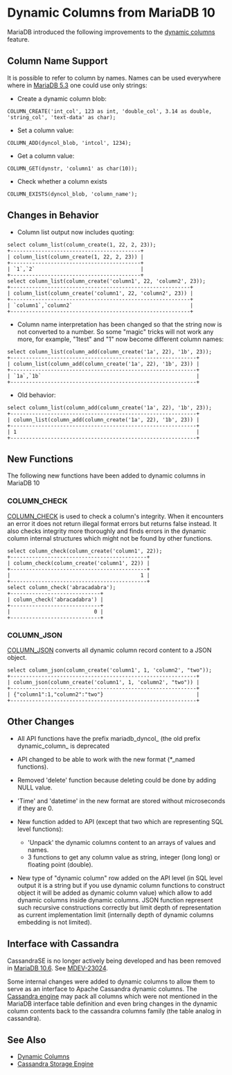 
# Dynamic Columns from MariaDB 10


MariaDB introduced the following improvements to the [dynamic columns](dynamic-columns-api.md) feature.


## Column Name Support


It is possible to refer to column by names. Names can be used everywhere where in [MariaDB 5.3](../../../../release-notes/mariadb-community-server/old-releases/release-notes-mariadb-5-3-series/changes-improvements-in-mariadb-5-3.md) one could use only strings:


* Create a dynamic column blob:


```
COLUMN_CREATE('int_col', 123 as int, 'double_col', 3.14 as double, 'string_col', 'text-data' as char);
```

* Set a column value:


```
COLUMN_ADD(dyncol_blob, 'intcol', 1234);
```

* Get a column value:


```
COLUMN_GET(dynstr, 'column1' as char(10));
```

* Check whether a column exists


```
COLUMN_EXISTS(dyncol_blob, 'column_name');
```

## Changes in Behavior


* Column list output now includes quoting:


```
select column_list(column_create(1, 22, 2, 23));
+------------------------------------------+
| column_list(column_create(1, 22, 2, 23)) |
+------------------------------------------+
| `1`,`2`                                  |
+------------------------------------------+
select column_list(column_create('column1', 22, 'column2', 23)); 
+----------------------------------------------------------+
| column_list(column_create('column1', 22, 'column2', 23)) |
+----------------------------------------------------------+
| `column1`,`column2`                                      |
+----------------------------------------------------------+
```

* Column name interpretation has been changed so that the string now is not converted to a number. So some "magic" tricks will not work any more, for example, "1test" and "1" now become different column names:


```
select column_list(column_add(column_create('1a', 22), '1b', 23));
+------------------------------------------------------------+
| column_list(column_add(column_create('1a', 22), '1b', 23)) |
+------------------------------------------------------------+
| `1a`,`1b`                                                  |
+------------------------------------------------------------+
```

* Old behavior:


```
select column_list(column_add(column_create('1a', 22), '1b', 23));
+------------------------------------------------------------+
| column_list(column_add(column_create('1a', 22), '1b', 23)) |
+------------------------------------------------------------+
| 1                                                          |
+------------------------------------------------------------+
```

## New Functions


The following new functions have been added to dynamic columns in MariaDB 10


### COLUMN_CHECK


[COLUMN_CHECK](../sql-statements/built-in-functions/special-functions/dynamic-columns-functions/column_check.md) is used to check a column's integrity. When it encounters an error
it does not return illegal format errors but returns false instead. It also
checks integrity more thoroughly and finds errors in the dynamic column
internal structures which might not be found by other functions.


```
select column_check(column_create('column1', 22));
+--------------------------------------------+
| column_check(column_create('column1', 22)) |
+--------------------------------------------+
|                                          1 |
+--------------------------------------------+
select column_check('abracadabra');
+-----------------------------+
| column_check('abracadabra') |
+-----------------------------+
|                           0 |
+-----------------------------+
```

### COLUMN_JSON


[COLUMN_JSON](https://mariadb.com/kb/en/column-json) converts all dynamic column record content to a JSON object.


```
select column_json(column_create('column1', 1, 'column2', "two"));
+------------------------------------------------------------+
| column_json(column_create('column1', 1, 'column2', "two")) |
+------------------------------------------------------------+
| {"column1":1,"column2":"two"}                              |
+------------------------------------------------------------+
```

## Other Changes


* All API functions have the prefix mariadb_dyncol_ (the old prefix dynamic_column_ is deprecated
* API changed to be able to work with the new format (*_named functions).
* Removed 'delete' function because deleting could be done by adding NULL value.
* 'Time' and 'datetime' in the new format are stored without microseconds if they are 0.
* New function added to API (except that two which are representing SQL level functions):

  * 'Unpack' the dynamic columns content to an arrays of values and names.
  * 3 functions to get any column value as string, integer (long long) or floating point (double).
* New type of "dynamic column" row added on the API level (in SQL level output it is a string but if you use dynamic column functions to construct object it will be added as dynamic column value) which allow to add dynamic columns inside dynamic columns. JSON function represent such recursive constructions correctly but limit depth of representation as current implementation limit (internally depth of dynamic columns embedding is not limited).


## Interface with Cassandra


CassandraSE is no longer actively being developed and has been removed in [MariaDB 10.6](../../../../release-notes/mariadb-community-server/what-is-mariadb-106.md). See [MDEV-23024](https://jira.mariadb.org/browse/MDEV-23024).



Some internal changes were added to dynamic columns to allow them to serve as
an interface to Apache Cassandra dynamic columns. The [Cassandra engine](../../storage-engines/legacy-storage-engines/cassandra/cassandra-storage-engine-issues.md) may pack all columns which were not mentioned in the MariaDB interface table definition
and even bring changes in the dynamic column contents back to the cassandra
columns family (the table analog in cassandra).


## See Also


* [Dynamic Columns](dynamic-columns-api.md)
* [Cassandra Storage Engine](../../storage-engines/legacy-storage-engines/cassandra/cassandra-storage-engine-issues.md)

